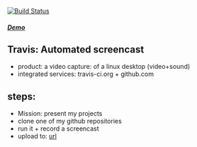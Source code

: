 [![Build Status](https://travis-ci.org/brownman/travis_screencast.svg?branch=develop)](https://travis-ci.org/browman/travis_screencast)
 
##### [Demo](http://brownman.github.io/travis_screencast/)


Travis: Automated screencast
-----
- product: a video capture: of a linux desktop (video+sound)
- integrated services: travis-ci.org + github.com


steps:
----
- Mission: present my projects
- clone one of my github repositories
- run it + record a screencast
- upload to: [url](https://github.com/brownman/travis_screencast/tree/gh-pages)




 

